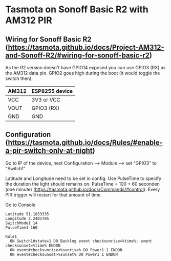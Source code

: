 # Tasmota on Sonoff Basic R2 with AM312 PIR
## Wiring for Sonoff Basic R2 (https://tasmota.github.io/docs/Project-AM312-and-Sonoff-R2/#wiring-for-sonoff-basic-r2)

As the R2 version doesn't have GPIO14 exposed you can use GPIO3 (RX) as the AM312 data pin. GPIO2 goes high during the boot (it would toggle the switch then).

| AM312 |	ESP8255 device |
| ----- | -------------- |
| VCC |	3V3 or VCC |
| VOUT |	GPIO3 (RX) |
| GND  |	GND |

## Configuration (https://tasmota.github.io/docs/Rules/#enable-a-pir-switch-only-at-night)

Go to IP of the device, next Configuration --> Module --> set "GPIO3" to "Switch1"

Latitude and Longitude need to be set in config. Use PulseTime to specify the duration the light should remains on. PulseTime = 100 + 60 seconden (one minute) (https://tasmota.github.io/docs/Commands/#control).
Every PIR trigger will restart for that amount of time.

Go to Console

    Latitude 51.1853335
    Longitude 3.2401705
    SwitchMode1 14
    PulseTime1 160

    Rule1
      ON Switch1#state=1 DO Backlog event checksunrise=%time%; event checksunset=%time% ENDON
      ON event#checksunrise<%sunrise% DO Power1 1 ENDON
      ON event#checksunset>%sunset% DO Power1 1 ENDON
